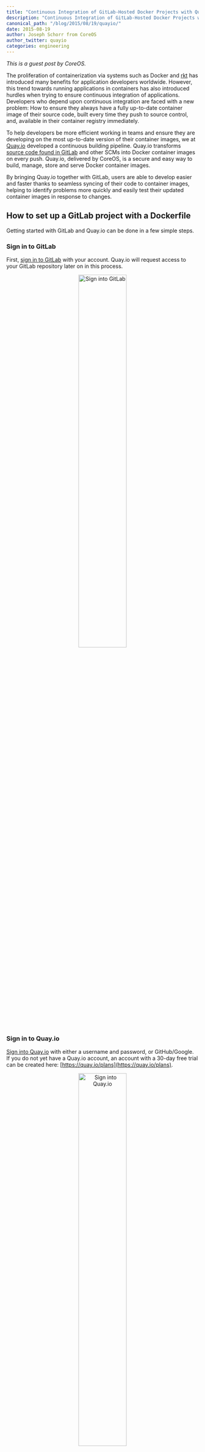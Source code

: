 ```yaml
---
title: "Continuous Integration of GitLab-Hosted Docker Projects with Quay.io"
description: "Continuous Integration of GitLab-Hosted Docker Projects with Quay.io"
canonical_path: "/blog/2015/08/19/quayio/"
date: 2015-08-19
author: Joseph Schorr from CoreOS
author_twitter: quayio
categories: engineering
---
```


_This is a guest post by CoreOS._

The proliferation of containerization via systems such as Docker and [rkt](https://github.com/coreos/rkt) has introduced many benefits for application developers worldwide. However, this trend towards running applications in containers has also introduced hurdles when trying to ensure continuous integration of applications. Developers who depend upon continuous integration are faced with a new problem: How to ensure they always have a fully up-to-date container image of their source code, built every time they push to source control, and, available in their container registry immediately.

To help developers be more efficient working in teams and ensure they are developing on the most up-to-date version of their container images, we at [Quay.io](https://quay.io/) developed a continuous building pipeline.
Quay.io transforms [source code found in GitLab](/stages-devops-lifecycle/source-code-management/) and other SCMs into Docker container images on every push. Quay.io, delivered by CoreOS, is a secure and easy way to build, manage, store and serve Docker container images.

By bringing Quay.io together with GitLab, users are able to develop easier and faster thanks to seamless syncing of their code to container images, helping to identify problems more quickly and easily test their updated container images in response to changes.

<!-- more -->

## How to set up a GitLab project with a Dockerfile

Getting started with GitLab and Quay.io can be done in a few simple steps.

### Sign in to GitLab

First, [sign in to GitLab](https://gitlab.com/users/sign_in) with your account.
Quay.io will request access to your GitLab repository later on in this process.

<center><img alt="Sign into GitLab" src="/images/quayio/gitlab-login.png" style="width:50%;padding-bottom:15px;"></center>

### Sign in to Quay.io

[Sign into Quay.io](https://quay.io/signin) with either a username and password, or GitHub/Google.
If you do not yet have a Quay.io account, an account with a 30-day free trial can be created here: [https://quay.io/plans](https://quay.io/plans).

<center><img alt="Sign into Quay.io" src="/images/quayio/quay-login.png" style="width:50%;padding-bottom:15px;"></center>

### Use an existing container repository in Quay.io

If you have an existing container repository in Quay.io, click on the repository you’d like to automatically build, and click the builds tab found on the left-hand side of the repository screen:

![Quay.io build tab](/images/quayio/build-tab.png)

From here, scroll to the bottom of the tab and click the “Create Build Trigger” button.
You will be presented with a menu showing the various source control management systems supported by Quay.io.
Choose **GitLab Repository Push**:

![Creating a Quay.io build trigger](/images/quayio/create-trigger.png)

### Create a new container repository in Quay.io

If you do not yet have a container repository on Quay.io, follow these instructions to create a new repository.

Click the **+** icon next to your username in the upper right hand corner of Quay.io, and click [**New Repository**](https://quay.io/new/):

<center><img alt="Creating a new Quay.io repository" src="/images/quayio/new-repo.png" style="width:75%;padding-bottom:15px;"></center>

You will be asked for a new name for the repository, whether to make it public or private, and how to initialize the repository.

Choose **Link to a GitLab Repository Push** for the Initialize Repository option:

<center><img alt="Initializing a Quay.io repository" src="/images/quayio/initialize-repo.png" style="width:50%;padding-bottom:15px;"></center>

### Allow Quay.io access to GitLab

Once the above process has completed, you will be redirected to GitLab to begin the build trigger setup process:

<center><img "GitLab OAuth flow" src="/images/quayio/oauth.png" style="width:50%;padding-bottom:15px;"></center>

Click **Authorize** to grant Quay.io access to your GitLab repositories.

### Select the GitLab repository to build

After authorization, GitLab will redirect you back to Quay.io, which (after a few moments) will display the trigger setup dialog:

![Quay.io trigger dialog](/images/quayio/dialog1.png)

Choose a GitLab repository to build (or enter the repository in the repository box) and click **Next**.

### Finish GitLab trigger setup

You will be asked for other information pertaining to the build, such as the subdirectory that contains the Dockerfile (usually this is just “/”), what branches/tags to build (by default: everything) and whether to use a [Robot Account](http://docs.quay.io/glossary/robot-accounts.html) as pull credentials (only required if you have a private base image on Quay.io).

Once this information is entered, the build trigger will be set up on GitLab:

![Final Quay.io trigger dialog](/images/quayio/dialog2.png)

From this point forward, any pushes to your GitLab repository will immediately start a build on Quay.io of the commit pushed.

If you want to view a build without a GitLab push, you can click **Run Trigger Now** to have Quay.io pull the latest commit from GitLab and begin a build to populate your container repository.

### Monitor GitLab builds on Quay.io

All builds triggered from GitLab can be found under the builds tab in the repository page.
Each build shows its status, the commit information and links to the commit itself on GitLab:

![Active build on a Quay.io build tab](/images/quayio/build.png)

Clicking on the build ID will take you to a page to view the logs of the build in real-time:

![Build logs on Quay.io](/images/quayio/build-logs.png)

The logs for each step can be displayed by clicking on the **>** arrow next to the step, to expands it.

### GitLab + Quay.io = 👍

As we’ve seen, setting up a continuous integration pipeline from GitLab to Quay.io can be done in a few short and easy steps.
The combination of these two powerful services allows developers to be confident that when source code is updated, there will be a fully updated Docker container available for testing and usage with a few short minutes.

To get started with Quay.io, [sign up for a free 30-day trial](https://quay.io/?utm_source=GitLab&utm_medium=Blog&utm_campaign=GitLab) or [contact us](https://quay.io/contact/) if you have any questions.

Want to build GitLab repositories behind your firewall? We got you covered with our on-premises [Quay.io Enterprise Registry](https://coreos.com/products/enterprise-registry/).
